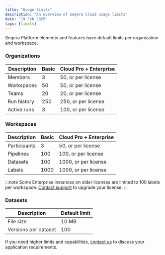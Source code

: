 ```yaml
---
title: "Usage limits"
description: "An overview of Seqera Cloud usage limits"
date: "19 Feb 2025"
tags: [limits]
---
```


Seqera Platform elements and features have default limits per organization and workspace.

### Organizations

| Description | Basic | Cloud Pro + Enterprise |
| ----------- | ----- | ---------------------- |
| Members     | 3     | 50, or per license     |
| Workspaces  | 50    | 50, or per license     |
| Teams       | 20    | 20, or per license     |
| Run history | 250   | 250, or per license    |
| Active runs | 3     | 100, or per license    |

### Workspaces

| Description  | Basic | Cloud Pro + Enterprise |
| ------------ | ----- | ---------------------- |
| Participants | 3     | 50, or per license     |
| Pipelines    | 100   | 100, or per license    |
| Datasets     | 100   | 1000, or per license   |
| Labels       | 1000  | 1000, or per license   |

:::note
Some Enterprise instances on older licenses are limited to 100 labels per workspace. [Contact support](mailto:support@seqera.io) to upgrade your license.
:::

### Datasets

| Description          | Default limit |
| -------------------- | ------------- |
| File size            | 10 MB         |
| Versions per dataset | 100           |

If you need higher limits and capabilities, [contact us](https://seqera.io/contact-us/) to discuss your application requirements.
